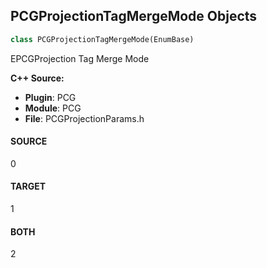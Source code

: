 ## PCGProjectionTagMergeMode Objects

```python
class PCGProjectionTagMergeMode(EnumBase)
```

EPCGProjection Tag Merge Mode

**C++ Source:**

- **Plugin**: PCG
- **Module**: PCG
- **File**: PCGProjectionParams.h

<a id="unreal.PCGProjectionTagMergeMode.SOURCE"></a>

#### SOURCE

0

<a id="unreal.PCGProjectionTagMergeMode.TARGET"></a>

#### TARGET

1

<a id="unreal.PCGProjectionTagMergeMode.BOTH"></a>

#### BOTH

2

<a id="unreal.PCGSelectGrammarComparator"></a>